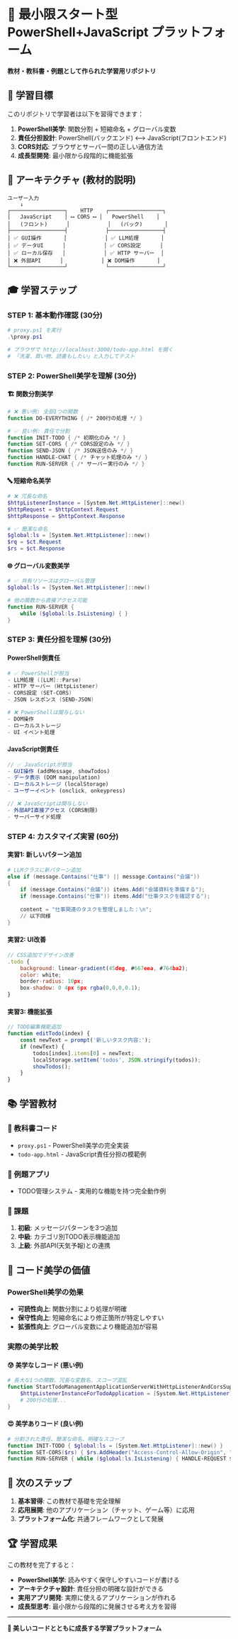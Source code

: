 # 🌱 最小限スタート型 PowerShell+JavaScript プラットフォーム

**教材・教科書・例題として作られた学習用リポジトリ**

## 🎯 学習目標

このリポジトリで学習者は以下を習得できます：

1. **PowerShell美学**: 関数分割 + 短縮命名 + グローバル変数
2. **責任分担設計**: PowerShell(バックエンド) ⟷ JavaScript(フロントエンド)
3. **CORS対応**: ブラウザとサーバー間の正しい通信方法
4. **成長型開発**: 最小限から段階的に機能拡張

## 📐 アーキテクチャ (教材的説明)

```
ユーザー入力
    ↓
┌─────────────────┐    HTTP    ┌─────────────────┐
│   JavaScript    │ ⟷ CORS ⟷ │   PowerShell    │
│   (フロント)      │            │   (バック)       │
├─────────────────┤            ├─────────────────┤
│ ✅ GUI操作       │            │ ✅ LLM処理       │
│ ✅ データUI      │            │ ✅ CORS設定      │
│ ✅ ローカル保存   │            │ ✅ HTTP サーバー  │
│ ❌ 外部API      │            │ ❌ DOM操作       │
└─────────────────┘            └─────────────────┘
```

## 🎓 学習ステップ

### STEP 1: 基本動作確認 (30分)
```powershell
# proxy.ps1 を実行
.\proxy.ps1

# ブラウザで http://localhost:3000/todo-app.html を開く
# 「洗濯、買い物、読書もしたい」と入力してテスト
```

### STEP 2: PowerShell美学を理解 (30分)

#### 🏗️ 関数分割美学
```powershell
# ❌ 悪い例: 全部1つの関数
function DO-EVERYTHING { /* 200行の処理 */ }

# ✅ 良い例: 責任で分割
function INIT-TODO { /* 初期化のみ */ }
function SET-CORS { /* CORS設定のみ */ }
function SEND-JSON { /* JSON送信のみ */ }
function HANDLE-CHAT { /* チャット処理のみ */ }
function RUN-SERVER { /* サーバー実行のみ */ }
```

#### 🔤 短縮命名美学
```powershell
# ❌ 冗長な命名
$httpListenerInstance = [System.Net.HttpListener]::new()
$httpRequest = $httpContext.Request
$httpResponse = $httpContext.Response

# ✅ 簡潔な命名
$global:ls = [System.Net.HttpListener]::new()
$rq = $ct.Request  
$rs = $ct.Response
```

#### 🌐 グローバル変数美学
```powershell
# ✅ 共有リソースはグローバル管理
$global:ls = [System.Net.HttpListener]::new()

# 他の関数から直接アクセス可能
function RUN-SERVER {
    while ($global:ls.IsListening) { }
}
```

### STEP 3: 責任分担を理解 (30分)

#### PowerShell側責任
```powershell
# ✅ PowerShellが担当
- LLM処理 ([LLM]::Parse)
- HTTP サーバー (HttpListener)
- CORS設定 (SET-CORS)
- JSON レスポンス (SEND-JSON)

# ❌ PowerShellは関与しない  
- DOM操作
- ローカルストレージ
- UI イベント処理
```

#### JavaScript側責任
```javascript
// ✅ JavaScriptが担当
- GUI操作 (addMessage, showTodos)
- データ表示 (DOM manipulation)
- ローカルストレージ (localStorage)
- ユーザーイベント (onclick, onkeypress)

// ❌ JavaScriptは関与しない
- 外部API直接アクセス (CORS制限)
- サーバーサイド処理
```

### STEP 4: カスタマイズ実習 (60分)

#### 実習1: 新しいパターン追加
```powershell
# LLMクラスに新パターン追加
else if (message.Contains("仕事") || message.Contains("会議")) 
{
    if (message.Contains("会議")) items.Add("会議資料を準備する");
    if (message.Contains("仕事")) items.Add("仕事タスクを確認する");
    
    content = "仕事関連のタスクを整理しました：\n";
    // 以下同様
}
```

#### 実習2: UI改善
```javascript
// CSS追加でデザイン改善
.todo { 
    background: linear-gradient(45deg, #667eea, #764ba2);
    color: white;
    border-radius: 10px;
    box-shadow: 0 4px 6px rgba(0,0,0,0.1);
}
```

#### 実習3: 機能拡張
```javascript
// TODO編集機能追加
function editTodo(index) {
    const newText = prompt('新しいタスク内容:');
    if (newText) {
        todos[index].items[0] = newText;
        localStorage.setItem('todos', JSON.stringify(todos));
        showTodos();
    }
}
```

## 📚 学習教材

### 📖 教科書コード
- `proxy.ps1` - PowerShell美学の完全実装
- `todo-app.html` - JavaScript責任分担の模範例

### 🧪 例題アプリ
- TODO管理システム - 実用的な機能を持つ完全動作例

### 📝 課題
1. **初級**: メッセージパターンを3つ追加
2. **中級**: カテゴリ別TODO表示機能追加  
3. **上級**: 外部API(天気予報)との連携

## 🎨 コード美学の価値

### PowerShell美学の効果
- **可読性向上**: 関数分割により処理が明確
- **保守性向上**: 短縮命名により修正箇所が特定しやすい
- **拡張性向上**: グローバル変数により機能追加が容易

### 実際の美学比較

#### 😰 美学なしコード (悪い例)
```powershell
# 長大な1つの関数、冗長な変数名、スコープ混乱
function StartTodoManagementApplicationServerWithHttpListenerAndCorsSupport {
    $httpListenerInstanceForTodoApplication = [System.Net.HttpListener]::new()
    # 200行の処理...
}
```

#### 😍 美学ありコード (良い例)  
```powershell
# 分割された責任、簡潔な命名、明確なスコープ
function INIT-TODO { $global:ls = [System.Net.HttpListener]::new() }
function SET-CORS($rs) { $rs.AddHeader("Access-Control-Allow-Origin", "*") }
function RUN-SERVER { while ($global:ls.IsListening) { HANDLE-REQUEST $ct } }
```

## 🚀 次のステップ

1. **基本習得**: この教材で基礎を完全理解
2. **応用展開**: 他のアプリケーション（チャット、ゲーム等）に応用
3. **プラットフォーム化**: 共通フレームワークとして発展

## 🏆 学習成果

この教材を完了すると：
- **PowerShell美学**: 読みやすく保守しやすいコードが書ける
- **アーキテクチャ設計**: 責任分担の明確な設計ができる
- **実用アプリ開発**: 実際に使えるアプリケーションが作れる
- **成長型思考**: 最小限から段階的に発展させる考え方を習得

---

**🌱 美しいコードとともに成長する学習プラットフォーム**